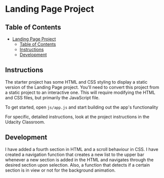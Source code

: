 # Landing Page Project

## Table of Contents

- [Landing Page Project](#landing-page-project)
  - [Table of Contents](#table-of-contents)
  - [Instructions](#instructions)
  - [Development](#development)

## Instructions

The starter project has some HTML and CSS styling to display a static version of the Landing Page project. You'll need to convert this project from a static project to an interactive one. This will require modifying the HTML and CSS files, but primarily the JavaScript file.

To get started, open `js/app.js` and start building out the app's functionality

For specific, detailed instructions, look at the project instructions in the Udacity Classroom.


## Development

I have added a fourth section in HTML and a scroll behaviour in CSS. I have created a navigation function that creates a new list to the upper bar whenever a new section is added in the HTML and navigates through the desired section upon selection. Also, a function that detects if a certain section is in view or not for the background animation.